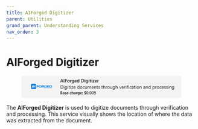 ```yaml
---
title: AIForged Digitizer
parent: Utilities
grand_parent: Understanding Services
nav_order: 3
---
```


# AIForged Digitizer

<figure><img src="../../.gitbook/assets/image (15) (1).png" alt=""><figcaption></figcaption></figure>

The **AIForged Digitizer** is used to digitize documents through verification and processing. This service visually shows the location of where the data was extracted from the document.
